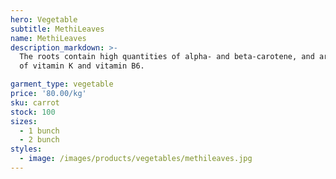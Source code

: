 ```yaml
---
hero: Vegetable
subtitle: MethiLeaves
name: MethiLeaves
description_markdown: >-
  The roots contain high quantities of alpha- and beta-carotene, and are a good source
  of vitamin K and vitamin B6.

garment_type: vegetable
price: '80.00/kg'
sku: carrot
stock: 100
sizes:
  - 1 bunch
  - 2 bunch
styles:
  - image: /images/products/vegetables/methileaves.jpg
---
```

